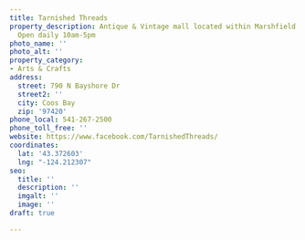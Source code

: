 ```yaml
---
title: Tarnished Threads
property_description: Antique & Vintage mall located within Marshfield Mercantile.
  Open daily 10am-5pm
photo_name: ''
photo_alt: ''
property_category:
- Arts & Crafts
address:
  street: 790 N Bayshore Dr
  street2: ''
  city: Coos Bay
  zip: '97420'
phone_local: 541-267-2500
phone_toll_free: ''
website: https://www.facebook.com/TarnishedThreads/
coordinates:
  lat: '43.372603'
  lng: "-124.212307"
seo:
  title: ''
  description: ''
  imgalt: ''
  image: ''
draft: true

---
```

